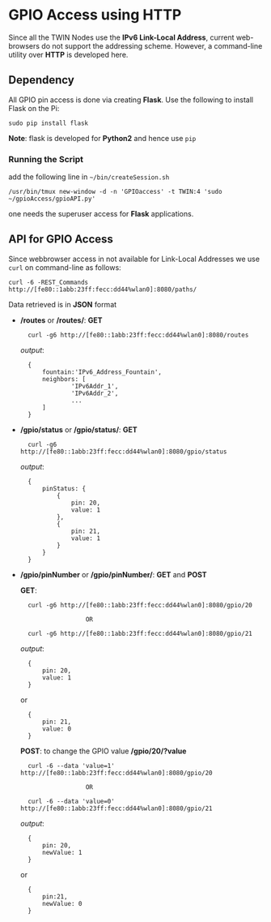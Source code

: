 # GPIO Access using HTTP

Since all the TWIN Nodes use the __IPv6 Link-Local Address__,
current web-browsers do not support the addressing scheme. However,
a command-line utility over __HTTP__ is developed here.

## Dependency

All GPIO pin access is done via creating __Flask__. Use the following
to install Flask on the Pi:

	sudo pip install flask

__Note__: flask is developed for __Python2__ and hence use `pip`

### Running the Script

add the following line in `~/bin/createSession.sh`

	/usr/bin/tmux new-window -d -n 'GPIOaccess' -t TWIN:4 'sudo ~/gpioAccess/gpioAPI.py'

one needs the superuser access for __Flask__ applications.


## API for GPIO Access

Since webbrowser access in not available for Link-Local Addresses we use `curl` on command-line
as follows:

	curl -6 -REST_Commands http://[fe80::1abb:23ff:fecc:dd44%wlan0]:8080/paths/

Data retrieved is in __JSON__ format

* __/routes__ or __/routes/__: __GET__

		curl -g6 http://[fe80::1abb:23ff:fecc:dd44%wlan0]:8080/routes

	_output_:

		{
			fountain:'IPv6_Address_Fountain',
			neighbors: [
					'IPv6Addr_1',
					'IPv6Addr_2',
					...
			]
		}

* __/gpio/status__ or __/gpio/status/__: __GET__

		curl -g6 http://[fe80::1abb:23ff:fecc:dd44%wlan0]:8080/gpio/status

	_output_:

		{
			pinStatus: {
				{
					pin: 20,
					value: 1
				},
				{
					pin: 21,
					value: 1
				}
			}
		}


* __/gpio/pinNumber__ or __/gpio/pinNumber/__: __GET__ and __POST__

	__GET__:

		curl -g6 http://[fe80::1abb:23ff:fecc:dd44%wlan0]:8080/gpio/20

						OR

		curl -g6 http://[fe80::1abb:23ff:fecc:dd44%wlan0]:8080/gpio/21

	_output_:

		{
			pin: 20,
			value: 1
		}

	or

		{
			pin: 21,
			value: 0
		}

	__POST__: to change the GPIO value __/gpio/20/?value__

		curl -6 --data 'value=1' http://[fe80::1abb:23ff:fecc:dd44%wlan0]:8080/gpio/20

						OR

		curl -6 --data 'value=0' http://[fe80::1abb:23ff:fecc:dd44%wlan0]:8080/gpio/21

	_output_:

		{
			pin: 20,
			newValue: 1
		}

	or

		{
			pin:21,
			newValue: 0
		}